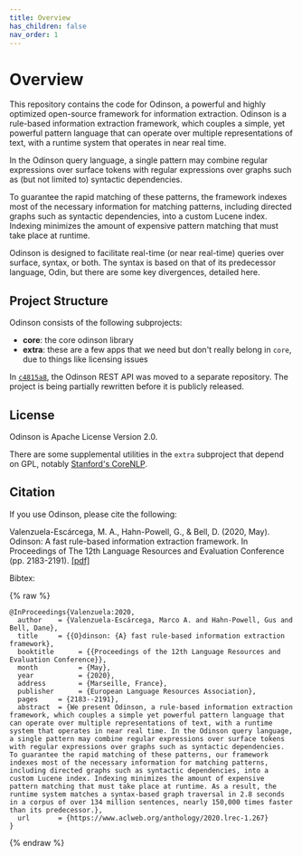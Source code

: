 ```yaml
---  
title: Overview  
has_children: false  
nav_order: 1  
---  
```

  
# Overview  
  
This repository contains the code for Odinson, a powerful and highly optimized open-source framework for information extraction.  Odinson is a rule-based information extraction framework, which couples a simple, yet powerful pattern language that can operate over multiple representations of text, with a runtime system that operates in near real time.   
  
In the Odinson query language, a single pattern may combine regular expressions over surface tokens with regular expressions over graphs such as (but not limited to) syntactic dependencies.   

To guarantee the rapid matching of these patterns, the framework indexes most of the necessary information for matching patterns, including directed graphs such as syntactic dependencies, into a custom Lucene index. Indexing minimizes the amount of expensive pattern matching that must take place at runtime.   
  
Odinson is designed to facilitate real-time (or near real-time) queries over surface, syntax, or both.  The syntax is based on that of its predecessor language, Odin, but there are some key divergences, detailed here.  
  
## Project Structure

Odinson consists of the following subprojects:

- **core**: the core odinson library
- **extra**: these are a few apps that we need but don't really belong in `core`, due to things like licensing issues
    
In [`c4815a8`](https://github.com/lum-ai/odinson/pull/357), the Odinson REST API was moved to a separate repository. The project is being partially rewritten before it is publicly released.

## License  

Odinson is Apache License Version 2.0. 

There are some supplemental utilities in the `extra` subproject that depend on GPL, notably [Stanford's CoreNLP](http://stanfordnlp.github.io/CoreNLP/).   
  
## Citation  
  
If you use Odinson, please cite the following:  

   Valenzuela-Escárcega, M. A., Hahn-Powell, G., & Bell, D. (2020, May).  Odinson: A fast rule-based information extraction framework. In Proceedings of The 12th Language Resources and Evaluation Conference (pp. 2183-2191).   [[pdf]](https://www.aclweb.org/anthology/2020.lrec-1.267.pdf)
       
Bibtex:       

{% raw %} 
```
@InProceedings{Valenzuela:2020,
  author    = {Valenzuela-Escárcega, Marco A. and Hahn-Powell, Gus and Bell, Dane},
  title     = {{O}dinson: {A} fast rule-based information extraction framework},
  booktitle      = {{Proceedings of the 12th Language Resources and Evaluation Conference}},
  month          = {May},
  year           = {2020},
  address        = {Marseille, France},
  publisher      = {European Language Resources Association},
  pages     = {2183--2191},
  abstract  = {We present Odinson, a rule-based information extraction framework, which couples a simple yet powerful pattern language that can operate over multiple representations of text, with a runtime system that operates in near real time. In the Odinson query language, a single pattern may combine regular expressions over surface tokens with regular expressions over graphs such as syntactic dependencies. To guarantee the rapid matching of these patterns, our framework indexes most of the necessary information for matching patterns, including directed graphs such as syntactic dependencies, into a custom Lucene index. Indexing minimizes the amount of expensive pattern matching that must take place at runtime. As a result, the runtime system matches a syntax-based graph traversal in 2.8 seconds in a corpus of over 134 million sentences, nearly 150,000 times faster than its predecessor.},
  url       = {https://www.aclweb.org/anthology/2020.lrec-1.267}
}
```  
{% endraw %}
